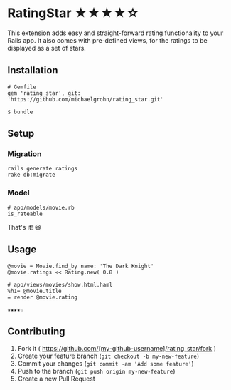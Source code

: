 # RatingStar ★★★★☆

This extension adds easy and straight-forward rating functionality to your Rails app. It also comes with pre-defined views, for the ratings to be displayed as a set of stars.

## Installation

    # Gemfile
    gem 'rating_star', git: 'https://github.com/michaelgrohn/rating_star.git'

    $ bundle

## Setup

### Migration

    rails generate ratings
    rake db:migrate

### Model

    # app/models/movie.rb
    is_rateable

That's it! 😃

## Usage

    @movie = Movie.find_by name: 'The Dark Knight'
    @movie.ratings << Rating.new( 0.8 )

    # app/views/movies/show.html.haml
    %h1= @movie.title
    = render @movie.rating

    ★★★★☆

    
## Contributing

1. Fork it ( https://github.com/[my-github-username]/rating_star/fork )
2. Create your feature branch (`git checkout -b my-new-feature`)
3. Commit your changes (`git commit -am 'Add some feature'`)
4. Push to the branch (`git push origin my-new-feature`)
5. Create a new Pull Request
